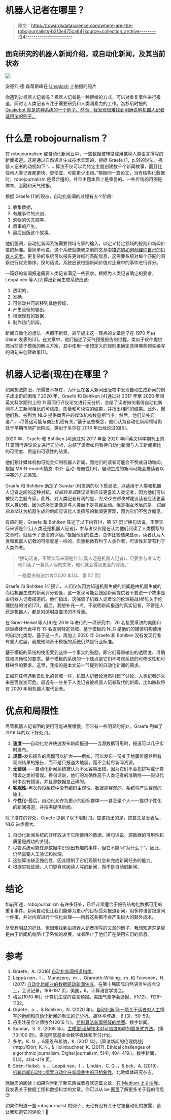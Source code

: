 # 机器人记者在哪里？

> 原文：<https://towardsdatascience.com/where-are-the-robojournalists-b213e475ca64?source=collection_archive---------24----------------------->

## 面向研究的机器人新闻介绍，或自动化新闻，及其当前状态

![](img/409623376097c6be50137aef5dee936c.png)

安德烈·德·森蒂斯峰在 [Unsplash](https://unsplash.com/s/photos/robot?utm_source=unsplash&utm_medium=referral&utm_content=creditCopyText) 上拍摄的照片

你遇到过机器人记者吗？机器人记者是一种很棒的方式，可以对重复事件进行报道，同时让人类记者专注于需要研究和人类洞察力的工作。洛杉矶时报的 [Quakebot 就是这种系统的一个例子。然而，我发现很难找到明确说明机器人记者证用法的例子。](https://www.latimes.com/people/quakebot)

# 什么是 robojournalism？

在 robojournalism 或自动化新闻业中，一些数据被转换成用某种人类语言撰写的新闻报道。这是通过自然语言生成技术实现的。根据 Graefe [1，p.9]的说法，机器人记者的动机如下:“……算法不仅可以为特定主题创建数千个新闻故事，而且比任何人类记者都更快、更便宜、可能更少出错。”根据同一篇论文，当有结构化数据时，robojournalism 是最合适的，并且主题本质上是重复的。一些传统的用例是体育、金融和天气预报。

根据 Graefe [1]的观点，自动化新闻的过程有五个阶段:

1.  收集数据，
2.  有趣事件的识别，
3.  洞察的优先顺序，
4.  叙事的产生，
5.  最后出版这个故事。

他们强调，自动化新闻系统需要领域专家的输入，以定义特定领域的规则和新闻价值的标准。最简单地说，这个系统就像我之前的文章[中描述的如何创建你自己的机器人记者](/how-to-create-your-own-robojournalist-36b463c91025)。更复杂的系统可以报告更详细的匹配信息，这需要系统对每个匹配的洞察进行优先排序。换句话说，系统应该根据新闻价值对比赛中的事件进行评分。

一篇好的新闻报道需要人类记者满足一些要求。根据为人类记者确定的要求，Leppä nen 等人[2]得出新闻生成系统应该:

1.  透明的，
2.  准确，
3.  可修改并可转移到其他领域，
4.  产生流畅的输出，
5.  根据现有的数据，
6.  制作热门新闻。

新闻自动化的想法一点都不新奇。最早提出这一观点的文章是早在 1970 年由 Glahn 发表的[3]。在文章中，他们描述了天气预报报告的过程，类似于软件提供商当前基于模板的解决方案，其中使用一组预定义的规则来确定选择哪些预先编写的语句来创建故事[1]。

# 机器人记者(现在)在哪里？

如果想法陈旧，所需技术存在，为什么在各大新闻出版物中发现自动生成新闻的例子却出奇的困难？2020 年，Graefe 和 Bohlken [4]通过对 2017 年至 2020 年间英文科学期刊上的 11 篇同行评议论文进行元分析，总结了读者如何看待自动化新闻与人工新闻相比的可信度、质量和可读性的结果，并指出相同的结果。此外，据他们称，被列为 NLG 提供商客户的媒体机构数量相当少。然后，他们又补充道:“……尽管这可能与商业机密有关。”基于这些概念，他们认为自动化新闻领域仍处于早期市场扩张阶段，类似于多尔在 2016 年已经说过的[5]。

2020 年，Graefe 和 Bohlken [4]通过对 2017 年至 2020 年间英文科学期刊上的 11 篇同行评议论文进行元分析，总结了读者如何看待自动化新闻与人工新闻相比的可信度、质量和可读性的结果。

他们预计媒体机构可能会抑制机器人新闻，而他们的读者可能会不赞成自动新闻。根据 MAIN-model(情态-中介-互动-导航性)[6]，自动生成的新闻可能会被读者以冲突的方式感知。

Graefe 和 Bohlken 确定了 Sundar [6]提到的以下启发法，以适用于人类和机器人记者之间的这种对抗。*权威启发式*建议读者应该更喜欢人类记者，因为他们可以被视为主题专家。此外，对人类记者有利的是，*社交存在启发式*建议读者应该更喜欢人类记者，因为这感觉更像是与人类而不是机器互动。但是相互矛盾的是，*机器启发法*认为机器生成的新闻应该比人类撰写的新闻更客观，因为它们不包含偏见。

有趣的是，Graefe 和 Bohlken 陈述了以下内容[4，第 57 页]:“换句话说，不管实际来源是什么[人类还是机器人记者]，参与者仅仅是在认为他们阅读了人类撰写的文章时，就给予了更高的评级。”根据他们的说法，总体比较结果显示，读者认为人类和机器人记者的可信度是一样的，质量稍微有利于人类作者，可读性非常有利于人类作者。

> “换句话说，不管实际来源是什么(真人还是机器人记者)，只要参与者认为他们读了一篇真人写的文章，他们就会得到更高的评级。”
> 
> —格雷夫和波尔肯(2020 年)[4，第 57 页]

Graefe 和 Bohlken [4]预计，人们仅仅因为知道机器生成的新闻是由机器生成的而给机器生成的新闻评分较低，这一发现可能会鼓励新闻提供者不要说一个故事是由机器人记者报道的。他们指出，这强调了机器人记者论的伦理挑战(参见关于伦理挑战的讨论[7])。最后，我想补充一点，不说明新闻报道的真实记者，不管是人还是机器人，都是对透明度要求的不尊重。

在 Sirén-Heikel 等人[8]在 2019 年进行的一项研究中，26 名接受采访的美国和欧洲媒体代表中有 13 名提到特定领域、基于模板的 NLG 是他们的媒体机构使用的自动化类型。基于这一点，再加上 2020 年 Graefe 和 Bohlken 没有发现行业有重大进展，我敢预测基于模板的系统仍然是行业标准。

基于模板的系统的使用受到这样一个事实的鼓励，即它们尊重输出的透明度、准确性和流畅性的要求。基于模板的系统的一个缺点是它们不考虑系统的可修改性和可移植性的要求。这里，我指的是本文前一节提到的自动化新闻的需求。

正如在任何遇到自动化的领域一样，机器人记者论当然引起了讨论，人类记者的未来是否岌岌可危。最近有一些关于人类记者被机器人记者取代的新闻，比如微软将在 2020 年用机器人取代记者。

# 优点和局限性

尽管机器人记者团的使用可能进展缓慢，但它有一些明显的好处。Graefe 列举了 2016 年的以下好处[1]。

1.  **速度**——自动化允许快速发布新闻报道——当源数据可用时，报道可以几乎实时发布。
2.  **规模**–发布报告的规模可以扩大——例如，可以发布一份关于地震传感器所有观测结果的报告，而不是只报道大地震，而不会耗尽新闻资源。
3.  **无错误**——自动化新闻系统被认为不太容易出错，因为它们不会犯拼写或计算错误之类的错误。换句话说，他们的准确性高于人类记者的准确性——假设代码中没有错误，并且源数据是正确的。
4.  **客观性**–再次假设系统中没有编码主观性，数据是客观的，系统将产生客观的输出。
5.  **个性化**–最后，自动化允许为更小的目标群体——甚至是个人——提供个性化的新闻报道，并按需提供新闻。

除了潜在的好处，Graefe 提到了以下限制[1]。应该指出的是，这篇文章发表后，NLG 进步很大。

1.  自动化新闻系统的好坏取决于它所使用的数据。换句话说，源数据的可用性和质量是成功的关键。
2.  尽管系统可能在源数据中识别出有趣的事件，但它不能问“为什么？”。因此，仍然需要人工验证和推理。
3.  这些算法缺乏独创性，因此限制了它们观察社会和完成新闻任务的能力。
4.  根据实验证据，人们更喜欢阅读人写的新闻，而不是自动的新闻。

# **结论**

如前所述，robojournalism 有许多好处，已经非常适合于报告结构化数据可用的重复事件。新闻自动化让我们能够为更小的目标受众报道新闻，用多种语言报道同一件事，并对内容进行个性化处理——所有这些都不会产生巨大的额外成本。

尽管有明显的好处，但很难找到由机器人记者撰写的文章的例子。我想知道这是否是由于新闻机构阻止了系统的发展，或者阻止了他们正在使用它们的信息。

# 参考

1.  Graefe，A. (2016) [自动化新闻报道指南](https://academiccommons.columbia.edu/doi/10.7916/D80G3XDJ)。
2.  Leppä nen，l .、Munezero，m .、Granroth-Wilding，m .和 Toivonen，H. (2017) [自动化新闻业的数据驱动新闻生成](https://researchportal.helsinki.fi/en/publications/data-driven-news-generation-for-automated-journalism)。在第十届国际自然语言生成会议上，会议记录，188-197 页，美国，9。计算语言学协会。
3.  格兰(1970 年)。计算机生成的语言预报。美国气象学会通报，51(12)，1126–1132。
4.  Graefe，a .，& Bohlken，N. (2020 年)。[自动化新闻:一项关于读者对人工撰写的新闻和自动化新闻的看法的元分析](https://www.cogitatiopress.com/mediaandcommunication/article/view/3019)。*媒体与传播*， *8* (3)，50–59。
5.  丹麦注册会计师协会(2016 年)。[绘制算法新闻领域的地图](https://www.zora.uzh.ch/id/eprint/114298/1/MAPPING_THE_FIELD_OF_ALGORITHMIC_JOURNALISM_DoerrK_.pdf)。数字新闻。
6.  Sundar，S. S. (2008 年)。[主模型:理解技术对可信度影响的启发式方法](https://betterlegalinfo.ca/wp-content/uploads/2019/12/Sundar-paper.pdf)。(第 73-100 页)。麦克阿瑟基金会数字媒体和学习计划。
7.  多尔，K. N .，&霍恩布希纳，K. (2017 年)。[算法新闻的伦理挑战](http://Dörr, K. N., & Hollnbuchner, K. (2017). Ethical challenges of algorithmic journalism. Digital journalism, 5(4), 404-419.)。数字新闻，5(4)，404–419 页。
8.  Sirén-Heikel，s .，Leppä nen，l .，Lindén，C. G .，& bck，A. (2019)。[拆箱新闻自动化:探索自动化在新闻业中的可想象性](https://helda.helsinki.fi/handle/10138/303845)。北欧媒体研究杂志。

感谢您的阅读！如果你学到了新东西或者喜欢这篇文章，[在 Medium 上关注我](https://medium.com/@miiaramo/follow)。我发表关于数据工程和数据科学的文章。你可以从 be [网页](http://miiaramo.github.io/)了解更多关于我的信息😊

如果你知道一些 robojournalist 的例子，无论有没有关于它被自动化的披露，请让我知道它的评论！👀